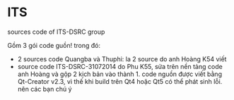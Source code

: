 ITS
===

sources code of ITS-DSRC group

Gồm 3 gói code guồn! trong đó:
- 2 sources code Quangba và Thuphi: la 2 source do anh Hoàng K54 viết
- source code ITS-DSRC-31072014 do Phu K55, sửa trên nền tảng code anh Hoàng và gộp 2 kịch bản vào thành 1.
code nguồn được viết bằng Qt-Creator v2.3, vì thế khi build trên Qt4 hoặc Qt5 có thể phát sinh lỗi. nên các bạn chú ý

